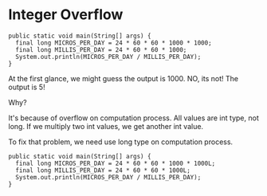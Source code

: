 Integer Overflow
===

```
public static void main(String[] args) {
  final long MICROS_PER_DAY = 24 * 60 * 60 * 1000 * 1000;
  final long MILLIS_PER_DAY = 24 * 60 * 60 * 1000;
  System.out.println(MICROS_PER_DAY / MILLIS_PER_DAY);
}
```

At the first glance, we might guess the output is 1000. NO, its not!
The output is 5!

Why?

It's because of overflow on computation process. All values are int type, not long. If we multiply two int values, we get another int value. 

To fix that problem, we need use long type on computation process. 

```
public static void main(String[] args) {
  final long MICROS_PER_DAY = 24 * 60 * 60 * 1000 * 1000L;
  final long MILLIS_PER_DAY = 24 * 60 * 60 * 1000L;
  System.out.println(MICROS_PER_DAY / MILLIS_PER_DAY);
}
```

